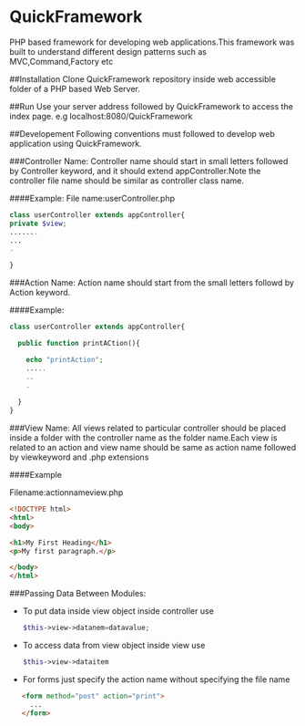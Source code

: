 # QuickFramework
PHP based framework for developing web applications.This framework was built to understand different design patterns such as MVC,Command,Factory etc

##Installation
Clone QuickFramework repository inside web accessible folder of a PHP based Web Server.

##Run
Use your server address followed by QuickFramework to access the index page.
e.g localhost:8080/QuickFramework

##Developement
Following conventions must followed to develop web application using QuickFramework.

###Controller Name:
Controller name should start in small letters followed by Controller keyword, and it should extend appController.Note the controller
file name should be similar as controller class name.

####Example:
File name:userController.php        

```php
class userController extends appController{
private $view;
.......
...
.

}
```

###Action Name:
Action name should start from the small letters followd by Action keyword.

####Example:

```php
class userController extends appController{

  public function printACtion(){ 

    echo "printAction";
    .....
    ..
    .
 
  }
}
```

###View Name:
All views related to particular controller should be placed inside a folder with the controller name as the folder name.Each view
is related to an action and view name should be same as action name followed by viewkeyword and .php extensions 

####Example

Filename:actionnameview.php

```html
<!DOCTYPE html>
<html>
<body>

<h1>My First Heading</h1>
<p>My first paragraph.</p>

</body>
</html>
```

###Passing Data Between Modules:

* To put data inside view object inside controller use 
    ```php
    $this->view->datanem=datavalue;
    ```
* To access data from view object inside view use 
    ```php
    $this->view->dataitem
    ```
    
* For forms just specify the action name without specifying the file name
 ```html
    <form method="post" action="print">
      ...
    </form>   
 ```


